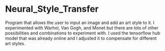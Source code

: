 # Neural_Style_Transfer

Program that allows the user to input an image and add an art style to it. I experimented with Warhol, Van Gogh, and Monet but there are lots of other possibilities and combinations to experiment with. I used the tensorflow hub model that was already online and I adjusted it to compensate for different art styles.
